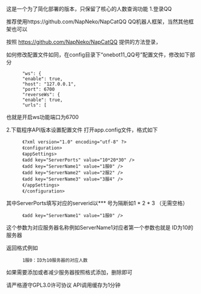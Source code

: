 这是一个为了简化部署的版本，只保留了核心的人数查询功能
1.登录QQ

推荐使用https://github.com/NapNeko/NapCatQQ QQ机器人框架，当然其他框架也可以

按照 https://github.com/NapNeko/NapCatQQ 提供的方法登录，

如何修改配置文件如同，在config目录下“onebot11_QQ号”配置文件，修改如下部分

          "ws": {
          "enable": true,
          "host": "127.0.0.1",
          "port": 6700
          "reverseWs": {
          "enable": true,
          "urls": [

也就是开启ws功能端口为6700

2.下载程序API版本设置配置文件
打开app.config文件，格式如下

          《?xml version="1.0" encoding="utf-8" ?>
          《configuration>
          《appSettings>
          《add key="ServerPorts" value="10*20*30" />
          《add key="ServerName1" value="1服0" />
          《add key="ServerName2" value="2服2" />
          《add key="ServerName3" value="3服4" />
          《/appSettings>
          《/configuration>

其中ServerPorts填写对应的serverid以*** 号为隔断如1 * 2 * 3 （无需空格）

          《add key="ServerName1" value="1服0" />
          
这个参数为对应服务器名称例如ServerName1对应者第一个参数也就是 ID为10的服务器	


返回格式例如
         
          1服0：ID为10服务器的对应人数

如果需要添加或者减少服务器按照格式添加，删除即可

请严格遵守GPL3.0许可协议
API调用缓存为1分钟


